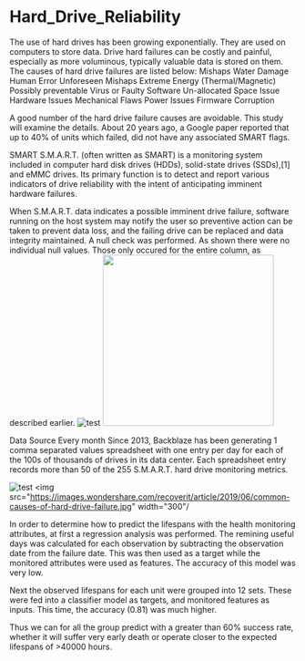 # Hard_Drive_Reliability
The use of hard drives has been growing exponentially. They are used on computers to store data.
Drive hard failures can be costly and painful, especially as more voluminous, typically valuable data is stored on them.
The causes of hard drive failures are listed below:
Mishaps
	Water Damage
	Human Error
	Unforeseen Mishaps
	Extreme Energy (Thermal/Magnetic)
Possibly preventable
	Virus or Faulty Software
	Un-allocated Space Issue
	Hardware Issues
	Mechanical Flaws
	Power Issues
	Firmware Corruption 

A good number of the hard drive failure causes are avoidable. This study will examine the details.
About 20 years ago, a Google paper reported that up to 40% of units which failed, did not have any associated SMART flags.

SMART
S.M.A.R.T. (often written as SMART) is a monitoring system included in computer hard disk drives (HDDs), solid-state drives (SSDs),[1] and eMMC drives. Its primary function is to detect and report various indicators of drive reliability with the intent of anticipating imminent hardware failures.

When S.M.A.R.T. data indicates a possible imminent drive failure, software running on the host system may notify the user so preventive action can be taken to prevent data loss, and the failing drive can be replaced and data integrity maintained.
A null check was performed. As shown there were no individual null values. Those only occured for the entire column, as described earlier.
![test](http://samplesite.com/somesample.jpg)
<img src="https://macdatarecoverysolutions.files.wordpress.com/2015/05/harddrivefailure_prime-100028965-large.jpg" width="300"/>





Data Source
Every month 
Since 2013, 
Backblaze has been generating 1 comma separated values spreadsheet with 
one entry per day 
for each of the 100s of thousands of drives in its data center. Each spreadsheet entry records  more than 50 of the 255 S.M.A.R.T. hard drive monitoring metrics.



![test](http://samplesite.com/somesample.jpg)
<img src="https://images.wondershare.com/recoverit/article/2019/06/common-causes-of-hard-drive-failure.jpg" width="300"/

In order to determine how to predict the lifespans with the health monitoring attributes, at first a regression analysis was performed. The remining useful days was calculated for each observation by subtracting the observation date from the failure date. This was then used as a target while the monitored attributes were used as features. The accuracy of this model was very low.

Next the observed lifespans for each unit were grouped into 12 sets. These were fed into a classifier model as targets, and monitored features as inputs. This time, the accuracy (0.81) was much higher. 

Thus we can for all the group predict with a greater than 60% success rate, whether it will suffer very early death or operate closer to the expected lifespans of >40000 hours.
